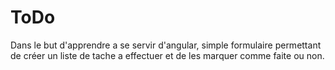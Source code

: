 # ToDo

Dans le but d'apprendre a se servir d'angular, simple formulaire permettant de créer un liste de tache a effectuer et de les marquer comme faite ou non.
